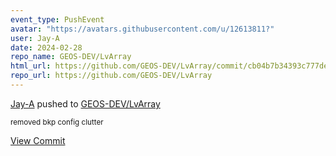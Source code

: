 ```yaml
---
event_type: PushEvent
avatar: "https://avatars.githubusercontent.com/u/12613811?"
user: Jay-A
date: 2024-02-28
repo_name: GEOS-DEV/LvArray
html_url: https://github.com/GEOS-DEV/LvArray/commit/cb04b7b34393c777de4ace4eeabcc4acecdc5793
repo_url: https://github.com/GEOS-DEV/LvArray
---
```


<a href='https://github.com/Jay-A' target='_blank'>Jay-A</a> pushed to <a href='https://github.com/GEOS-DEV/LvArray' target='_blank'>GEOS-DEV/LvArray</a>

<small> removed bkp config clutter</small>

<a href='https://github.com/GEOS-DEV/LvArray/commit/cb04b7b34393c777de4ace4eeabcc4acecdc5793' target='_blank'>View Commit</a>